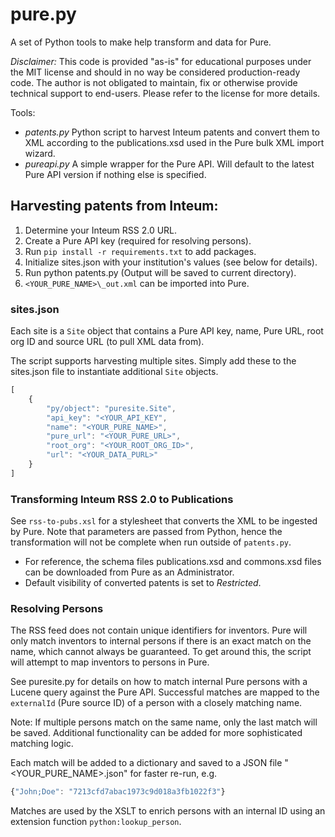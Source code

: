 # pure.py
A set of Python tools to make help transform and data for Pure.

*Disclaimer:* This code is provided "as-is" for educational purposes under the MIT license and should in no way be considered production-ready code. The author is not obligated to maintain, fix or otherwise provide technical support to end-users. Please refer to the license for more details. 

Tools:
- *patents.py* Python script to harvest Inteum patents and convert them to XML according to the publications.xsd used in the Pure bulk XML import wizard. 
- *pureapi.py* A simple wrapper for the Pure API. Will default to the latest Pure API version if nothing else is specified.


## Harvesting patents from Inteum:
1. Determine your Inteum RSS 2.0 URL.
1. Create a Pure API key (required for resolving persons).
1. Run `pip install -r requirements.txt` to add packages. 
1. Initialize sites.json with your institution's values (see below for details).
1. Run python patents.py (Output will be saved to current directory).
1. `<YOUR_PURE_NAME>\_out.xml` can be imported into Pure.

### sites.json
Each site is a `Site` object that contains a Pure API key, name, Pure URL, root org ID and source URL (to pull XML data from). 

The script supports harvesting multiple sites. Simply add these to the sites.json file to instantiate additional `Site` objects.
```javascript
[
    {
        "py/object": "puresite.Site",
        "api_key": "<YOUR_API_KEY",
        "name": "<YOUR_PURE_NAME>",
        "pure_url": "<YOUR_PURE_URL>",
        "root_org": "<YOUR_ROOT_ORG_ID>",
        "url": "<YOUR_DATA_PURL>"
    }
]
```
### Transforming Inteum RSS 2.0 to Publications
See `rss-to-pubs.xsl` for a stylesheet that converts the XML to be ingested by Pure. Note that parameters are passed from Python, hence the transformation will not be complete when run outside of `patents.py`.

- For reference, the schema files publications.xsd and commons.xsd files can be downloaded from Pure as an Administrator.
- Default visibility of converted patents is set to _Restricted_.

### Resolving Persons
The RSS feed does not contain unique identifiers for inventors. Pure will only match inventors to internal persons if there is an exact match on the name, which cannot always be guaranteed. To get around this, the script will attempt to map inventors to persons in Pure.

See puresite.py for details on how to match internal Pure persons with a Lucene query against the Pure API. Successful matches are mapped to the `externalId` (Pure source ID) of a person with a closely matching name. 

Note: If multiple persons match on the same name, only the last match will be saved. Additional functionality can be added for more sophisticated matching logic.

Each match will be added to a dictionary and saved to a JSON file "<YOUR_PURE_NAME>.json" for faster re-run, e.g.
```javascript
{"John;Doe": "7213cfd7abac1973c9d018a3fb1022f3"}
```
Matches are used by the XSLT to enrich persons with an internal ID using an extension function `python:lookup_person`.
